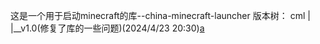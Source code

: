 这是一个用于启动minecraft的库--china-minecraft-launcher
版本树：
cml
|
|__v1.0(修复了库的一些问题)(2024/4/23 20:30)<a href='#'>a</a>

